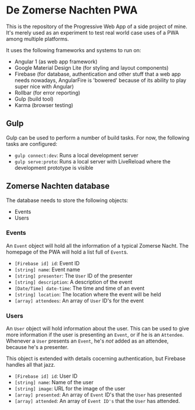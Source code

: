# De Zomerse Nachten PWA

This is the repository of the Progressive Web App of a side project of mine. It's merely used as an experiment to test real world case uses of a PWA among multiple platforms.

It uses the following frameworks and systems to run on:
* Angular 1 (as web app framework)
* Google Material Design Lite (for styling and layout components)
* Firebase (for database, authentication and other stuff that a web app needs nowadays, AngularFire is 'bowered' because of its ability to play super nice with Angular)
* Rollbar (for error reporting)
* Gulp (build tool)
* Karma (browser testing)

## Gulp
Gulp can be used to perform a number of build tasks. For now, the following tasks are configured:
* `gulp connect:dev`: Runs a local development server
* `gulp serve:proto`: Runs a local server with LiveReload where the development prototype is visible

## Zomerse Nachten database
The database needs to store the following objects:
* Events
* Users

### Events
An `Event` object will hold all the information of a typical Zomerse Nacht. The homepage of the PWA will hold a list full of `Event`s.

* `[Firebase id] id`: Event ID
* `[string] name`: Event name
* `[string] presenter`: The `User` ID of the presenter
* `[string] description`: A description of the event
* `[Date/Time] date-time`: The time and time of an event
* `[string] location`: The location where the event will be held
* `[array] attendees`: An array of `User` ID's for the event

### Users
An `User` object will hold information about the user. This can be used to give more information if the user is presenting an `Event`, or if he is an `Attendee`. Whenever a `User` presents an `Event`, he's *not* added as an attendee, because he's a presenter.

This object is extended with details cocerning authentication, but Firebase handles all that jazz.

* `[Firebase id] id`: User ID
* `[string] name`: Name of the user
* `[string] image`: URL for the image of the user
* `[array] presented`: An array of `Event` ID's that the `User` has presented
* `[array] attended`: An array of `Event ID's` that the `User` has attended.